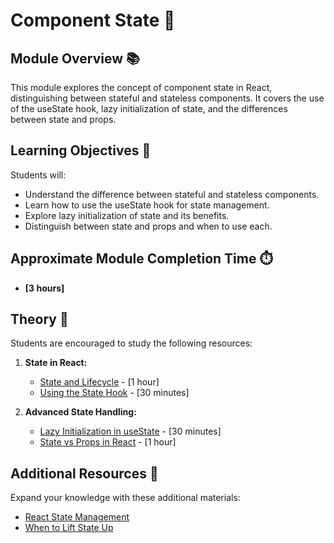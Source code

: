 # Component State 🌟

## Module Overview 📚

This module explores the concept of component state in React, distinguishing between stateful and stateless components. It covers the use of the useState hook, lazy initialization of state, and the differences between state and props.

## Learning Objectives 🎯

Students will:

- Understand the difference between stateful and stateless components.
- Learn how to use the useState hook for state management.
- Explore lazy initialization of state and its benefits.
- Distinguish between state and props and when to use each.

## Approximate Module Completion Time ⏱️

- **[3 hours]**

## Theory 📖

Students are encouraged to study the following resources:

1. **State in React:**
   - [State and Lifecycle](https://reactjs.org/docs/state-and-lifecycle.html) - [1 hour]
   - [Using the State Hook](https://reactjs.org/docs/hooks-state.html) - [30 minutes]

2. **Advanced State Handling:**
   - [Lazy Initialization in useState](https://reactjs.org/docs/hooks-reference.html#lazy-initial-state) - [30 minutes]
   - [State vs Props in React](https://reactjs.org/docs/components-and-props.html) - [1 hour]

## Additional Resources 📘

Expand your knowledge with these additional materials:

- [React State Management](https://reactjs.org/docs/context.html)
- [When to Lift State Up](https://reactjs.org/docs/lifting-state-up.html)
